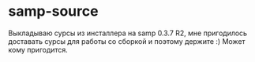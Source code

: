 # samp-source
Выкладываю сурсы из инсталлера на samp 0.3.7 R2, мне пригодилось доставать сурсы для работы со сборкой и поэтому держите :) Может кому пригодится.
